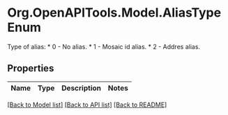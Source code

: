 # Org.OpenAPITools.Model.AliasTypeEnum
Type of alias: * 0 - No alias. * 1 - Mosaic id alias. * 2 - Addres alias. 

## Properties

Name | Type | Description | Notes
------------ | ------------- | ------------- | -------------

[[Back to Model list]](../README.md#documentation-for-models) [[Back to API list]](../README.md#documentation-for-api-endpoints) [[Back to README]](../README.md)

